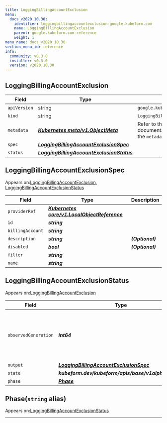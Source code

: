 ```yaml
---
title: LoggingBillingAccountExclusion
menu:
  docs_v2020.10.30:
    identifier: loggingbillingaccountexclusion-google.kubeform.com
    name: LoggingBillingAccountExclusion
    parent: google.kubeform.com-reference
    weight: 1
menu_name: docs_v2020.10.30
section_menu_id: reference
info:
  community: v0.3.0
  installer: v0.3.0
  version: v2020.10.30
---
```


## LoggingBillingAccountExclusion
| Field | Type | Description |
| ------ | ----- | ----------- |
| `apiVersion` | string | `google.kubeform.com/v1alpha1` |
|    `kind` | string | `LoggingBillingAccountExclusion` |
| `metadata` | ***[Kubernetes meta/v1.ObjectMeta](https://v1-18.docs.kubernetes.io/docs/reference/generated/kubernetes-api/v1.18/#objectmeta-v1-meta)***|Refer to the Kubernetes API documentation for the fields of the `metadata` field.|
| `spec` | ***[LoggingBillingAccountExclusionSpec](#loggingbillingaccountexclusionspec)***||
| `status` | ***[LoggingBillingAccountExclusionStatus](#loggingbillingaccountexclusionstatus)***||
## LoggingBillingAccountExclusionSpec

Appears on:[LoggingBillingAccountExclusion](#loggingbillingaccountexclusion), [LoggingBillingAccountExclusionStatus](#loggingbillingaccountexclusionstatus)

| Field | Type | Description |
| ------ | ----- | ----------- |
| `providerRef` | ***[Kubernetes core/v1.LocalObjectReference](https://v1-18.docs.kubernetes.io/docs/reference/generated/kubernetes-api/v1.18/#localobjectreference-v1-core)***||
| `id` | ***string***||
| `billingAccount` | ***string***||
| `description` | ***string***| ***(Optional)*** |
| `disabled` | ***bool***| ***(Optional)*** |
| `filter` | ***string***||
| `name` | ***string***||
## LoggingBillingAccountExclusionStatus

Appears on:[LoggingBillingAccountExclusion](#loggingbillingaccountexclusion)

| Field | Type | Description |
| ------ | ----- | ----------- |
| `observedGeneration` | ***int64***| ***(Optional)*** Resource generation, which is updated on mutation by the API Server.|
| `output` | ***[LoggingBillingAccountExclusionSpec](#loggingbillingaccountexclusionspec)***| ***(Optional)*** |
| `state` | ***kubeform.dev/kubeform/apis/base/v1alpha1.State***| ***(Optional)*** |
| `phase` | ***[Phase](#phase)***| ***(Optional)*** |
## Phase(`string` alias)

Appears on:[LoggingBillingAccountExclusionStatus](#loggingbillingaccountexclusionstatus)

---
